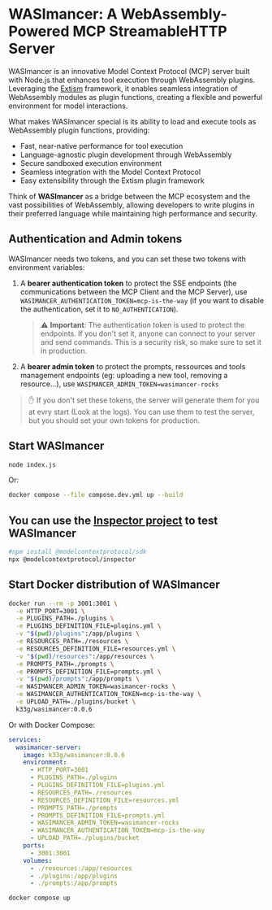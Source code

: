 # WASImancer: A WebAssembly-Powered MCP StreamableHTTP Server

WASImancer is an innovative Model Context Protocol (MCP) server built with Node.js that enhances tool execution through WebAssembly plugins. Leveraging the [Extism](https://extism.org/) framework, it enables seamless integration of WebAssembly modules as plugin functions, creating a flexible and powerful environment for model interactions.

What makes WASImancer special is its ability to load and execute tools as WebAssembly plugin functions, providing:

- Fast, near-native performance for tool execution
- Language-agnostic plugin development through WebAssembly
- Secure sandboxed execution environment
- Seamless integration with the Model Context Protocol
- Easy extensibility through the Extism plugin framework

Think of **WASImancer** as a bridge between the MCP ecosystem and the vast possibilities of WebAssembly, allowing developers to write plugins in their preferred language while maintaining high performance and security.

## Authentication and Admin tokens

WASImancer needs two tokens, and you can set these two tokens with environment variables:

1. A **bearer authentication token** to protect the SSE endpoints (the communications between the MCP Client and the MCP Server), use `WASIMANCER_AUTHENTICATION_TOKEN=mcp-is-the-way` (if you want to disable the authentication, set it to `NO_AUTHENTICATION`).

   > ⚠️ **Important**: The authentication token is used to protect the endpoints. If you don't set it, anyone can connect to your server and send commands. This is a security risk, so make sure to set it in production.

2. A **bearer admin token** to protect the prompts, ressources and tools management endpoints (eg: uploading a new tool, removing a resource...), use `WASIMANCER_ADMIN_TOKEN=wasimancer-rocks`

> ✋ If you don't set these tokens, the server will generate them for you at evry start (Look at the logs). You can use them to test the server, but you should set your own tokens for production.

## Start WASImancer

```bash
node index.js
```

Or:
```bash
docker compose --file compose.dev.yml up --build
```

## You can use the [Inspector project](https://github.com/modelcontextprotocol/inspector) to test WASImancer

```bash
#npm install @modelcontextprotocol/sdk
npx @modelcontextprotocol/inspector
```

## Start Docker distribution of WASImancer

```bash
docker run --rm -p 3001:3001 \
  -e HTTP_PORT=3001 \
  -e PLUGINS_PATH=./plugins \
  -e PLUGINS_DEFINITION_FILE=plugins.yml \
  -v "$(pwd)/plugins":/app/plugins \
  -e RESOURCES_PATH=./resources \
  -e RESOURCES_DEFINITION_FILE=resources.yml \
  -v "$(pwd)/resources":/app/resources \
  -e PROMPTS_PATH=./prompts \
  -e PROMPTS_DEFINITION_FILE=prompts.yml \
  -v "$(pwd)/prompts":/app/prompts \
  -e WASIMANCER_ADMIN_TOKEN=wasimancer-rocks \
  -e WASIMANCER_AUTHENTICATION_TOKEN=mcp-is-the-way \
  -e UPLOAD_PATH=./plugins/bucket \
  k33g/wasimancer:0.0.6 
```

Or with Docker Compose:

```yaml
services:  
  wasimancer-server:
    image: k33g/wasimancer:0.0.6
    environment:
      - HTTP_PORT=3001
      - PLUGINS_PATH=./plugins
      - PLUGINS_DEFINITION_FILE=plugins.yml
      - RESOURCES_PATH=./resources
      - RESOURCES_DEFINITION_FILE=resources.yml
      - PROMPTS_PATH=./prompts
      - PROMPTS_DEFINITION_FILE=prompts.yml
      - WASIMANCER_ADMIN_TOKEN=wasimancer-rocks
      - WASIMANCER_AUTHENTICATION_TOKEN=mcp-is-the-way
      - UPLOAD_PATH=./plugins/bucket
    ports:
      - 3001:3001
    volumes:
      - ./resources:/app/resources
      - ./plugins:/app/plugins
      - ./prompts:/app/prompts

```

```bash
docker compose up
```